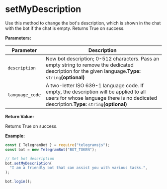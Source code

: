 # setMyDescription

Use this method to change the bot's description, which is shown in the chat with the bot if the chat is empty. Returns True on success.

**Parameters:**

| Parameter       | Description                                                                                                                                                                        |
| --------------- | ---------------------------------------------------------------------------------------------------------------------------------------------------------------------------------- |
| `description`   | New bot description; 0-512 characters. Pass an empty string to remove the dedicated description for the given language.**Type:** `string`**(optional)**                            |
| `language_code` | A two-letter ISO 639-1 language code. If empty, the description will be applied to all users for whose language there is no dedicated description.**Type:** `string`**(optional)** |

**Return Value:**

Returns True on success.

**Example:**

```javascript
const { TelegramBot } = require("telegramsjs");
const bot = new TelegramBot("BOT_TOKEN");

// Set bot description
bot.setMyDescription(
  "I am a friendly bot that can assist you with various tasks.",
);

bot.login();
```
